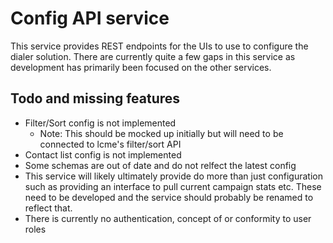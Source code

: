 # Config API service

This service provides REST endpoints for the UIs to use to configure the dialer solution. There are currently quite a few gaps in this service as development has primarily been focused on the other services.

## Todo and missing features

* Filter/Sort config is not implemented
  * Note: This should be mocked up initially but will need to be connected to lcme's filter/sort API
* Contact list config is not implemented
* Some schemas are out of date and do not relfect the latest config
* This service will likely ultimately provide do more than just configuration such as providing an interface to pull current campaign stats etc. These need to be developed and the service should probably be renamed to reflect that.
* There is currently no authentication, concept of or conformity to user roles

